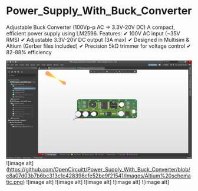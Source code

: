 # Power_Supply_With_Buck_Converter
Adjustable Buck Converter (100Vp-p  AC → 3.3V-20V DC)  A compact, efficient power supply using LM2596. Features: ✔ 100V AC input (~35V RMS) ✔ Adjustable 3.3V-20V DC output (3A max) ✔ Designed in Multisim &amp; Altium (Gerber files included) ✔ Precision 5kΩ trimmer for voltage control ✔ 82-88% efficiency  

![image alt](https://github.com/OpenCircuitt/Power_Supply_With_Buck_Converter/blob/1982d003acd32792730dfc0bce0d403cf1fa06cd/Images/Altim%20PCB%203D%20Image.jpg)
![image alt] (https://github.com/OpenCircuitt/Power_Supply_With_Buck_Converter/blob/c8a07d03b7b6bc313c1c428398cfe52be9f21541/Images/Altium%20schematic.png)
![image alt]
![image alt]
![image alt]
![image alt]
![image alt]
